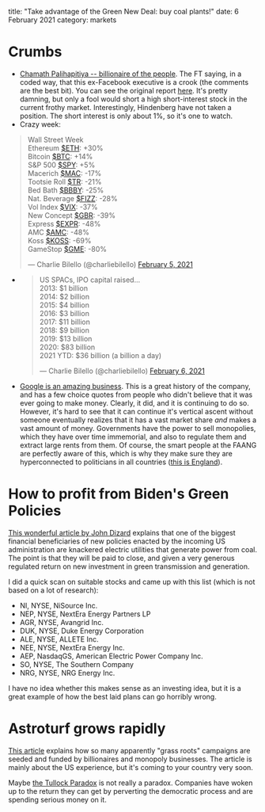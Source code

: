 title: "Take advantage of the Green New Deal: buy coal plants!"
date: 6 February 2021
category: markets

# Crumbs

- [Chamath Palihapitiya -- billionaire of the people](https://www.ft.com/content/ab96cae4-1bbc-4b66-a100-be6c07ea3f2b). The FT saying, in a coded way, that this ex-Facebook executive is a crook (the comments are the best bit). You can see the original report [here](https://hindenburgresearch.com/clover/). It's pretty damning, but only a fool would short a high short-interest stock in the current frothy market. Interestingly, Hindenberg have not taken a position. The short interest is only about 1%, so it's one to watch.
- Crazy week:
<blockquote class="twitter-tweet"><p lang="en" dir="ltr">Wall Street Week<br>Ethereum <a href="https://twitter.com/search?q=%24ETH&amp;src=ctag&amp;ref_src=twsrc%5Etfw">$ETH</a>: +30%<br>Bitcoin <a href="https://twitter.com/search?q=%24BTC&amp;src=ctag&amp;ref_src=twsrc%5Etfw">$BTC</a>: +14%<br>S&amp;P 500 <a href="https://twitter.com/search?q=%24SPY&amp;src=ctag&amp;ref_src=twsrc%5Etfw">$SPY</a>: +5%<br>Macerich <a href="https://twitter.com/search?q=%24MAC&amp;src=ctag&amp;ref_src=twsrc%5Etfw">$MAC</a>: -17%<br>Tootsie Roll <a href="https://twitter.com/search?q=%24TR&amp;src=ctag&amp;ref_src=twsrc%5Etfw">$TR</a>: -21%<br>Bed Bath <a href="https://twitter.com/search?q=%24BBBY&amp;src=ctag&amp;ref_src=twsrc%5Etfw">$BBBY</a>: -25%<br>Nat. Beverage <a href="https://twitter.com/search?q=%24FIZZ&amp;src=ctag&amp;ref_src=twsrc%5Etfw">$FIZZ</a>: -28%<br>Vol Index <a href="https://twitter.com/search?q=%24VIX&amp;src=ctag&amp;ref_src=twsrc%5Etfw">$VIX</a>: -37%<br>New Concept <a href="https://twitter.com/search?q=%24GBR&amp;src=ctag&amp;ref_src=twsrc%5Etfw">$GBR</a>: -39%<br>Express <a href="https://twitter.com/search?q=%24EXPR&amp;src=ctag&amp;ref_src=twsrc%5Etfw">$EXPR</a>: -48%<br>AMC <a href="https://twitter.com/search?q=%24AMC&amp;src=ctag&amp;ref_src=twsrc%5Etfw">$AMC</a>: -48%<br>Koss <a href="https://twitter.com/search?q=%24KOSS&amp;src=ctag&amp;ref_src=twsrc%5Etfw">$KOSS</a>: -69%<br>GameStop <a href="https://twitter.com/search?q=%24GME&amp;src=ctag&amp;ref_src=twsrc%5Etfw">$GME</a>: -80%</p>&mdash; Charlie Bilello (@charliebilello) <a href="https://twitter.com/charliebilello/status/1357823507036598277?ref_src=twsrc%5Etfw">February 5, 2021</a></blockquote> <script async src="https://platform.twitter.com/widgets.js" charset="utf-8"></script> 

- <blockquote class="twitter-tweet"><p lang="en" dir="ltr">US SPACs, IPO capital raised...<br>2013: $1 billion<br>2014: $2 billion<br>2015: $4 billion<br>2016: $3 billion<br>2017: $11 billion<br>2018: $9 billion<br>2019: $13 billion<br>2020: $83 billion<br>2021 YTD: $36 billion (a billion a day)</p>&mdash; Charlie Bilello (@charliebilello) <a href="https://twitter.com/charliebilello/status/1358032934490542081?ref_src=twsrc%5Etfw">February 6, 2021</a></blockquote> <script async src="https://platform.twitter.com/widgets.js" charset="utf-8"></script> 
- [Google is an amazing business](https://compoundadvisors.com/2021/8-to-80-spotlight-google-2-4-21). This is a great history of the company, and has a few choice quotes from people who didn't believe that it was ever going to make money. Clearly, it did, and it is continuing to do so. However, it's hard to see that it can continue it's vertical ascent without someone eventually realizes that it has a vast market share _and_ makes a vast amount of money. Governments have the power to sell monopolies, which they have over time immemorial, and also to regulate them and extract large rents from them. Of course, the smart people at the FAANG are perfectly aware of this, which is why they make sure they are hyperconnected to politicians in all countries ([this is England](https://www.dailymail.co.uk/news/article-3418036/The-incredibly-close-links-Google-Downing-Street-decades.html)). 

# How to profit from Biden's Green Policies

[This wonderful article by John Dizard](https://www.ft.com/content/04b9376c-6f7d-49b3-9d36-94302e9e4fcc) explains that one of the biggest financial beneficiaries of new policies enacted by the incoming US administration are knackered electric utilities that generate power from coal. 
The point is that they will be paid to close, and given a very generous regulated return on new investment in green transmission and generation.

I did a quick scan on suitable stocks and came up with this list (which is not based on a lot of research):

- NI, NYSE, NiSource Inc.
- NEP, NYSE, NextEra Energy Partners LP
- AGR, NYSE, Avangrid Inc.
- DUK, NYSE, Duke Energy Corporation
- ALE, NYSE, ALLETE Inc.
- NEE, NYSE, NextEra Energy Inc.
- AEP, NasdaqGS, American Electric Power Company Inc.
- SO, NYSE, The Southern Company
- NRG, NYSE, NRG Energy Inc.

I have no idea whether this makes sense as an investing idea, but it is a great example of how the best laid plans can go horribly wrong.

# Astroturf grows rapidly

[This article](https://www.spiked-online.com/2021/01/29/the-billionaire-takeover-of-civil-society/) explains how so many apparently "grass roots" campaigns are seeded and funded by billionaires and monopoly businesses. The article is mainly about the US experience, but it's coming to your country very soon.

Maybe [the Tullock Paradox](https://en.wikipedia.org/wiki/Rent-seeking) is not really a paradox. Companies have woken up to the return they can get by perverting the democratic process and are spending serious money on it.

